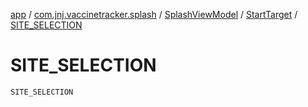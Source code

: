 [app](../../../index.md) / [com.jnj.vaccinetracker.splash](../../index.md) / [SplashViewModel](../index.md) / [StartTarget](index.md) / [SITE_SELECTION](./-s-i-t-e_-s-e-l-e-c-t-i-o-n.md)

# SITE_SELECTION

`SITE_SELECTION`